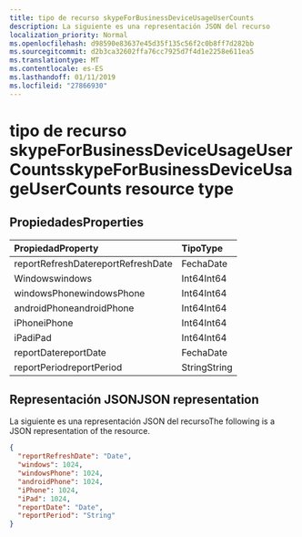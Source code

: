 ```yaml
---
title: tipo de recurso skypeForBusinessDeviceUsageUserCounts
description: La siguiente es una representación JSON del recurso
localization_priority: Normal
ms.openlocfilehash: d98590e83637e45d35f135c56f2c0b8ff7d282bb
ms.sourcegitcommit: d2b3ca32602ffa76cc7925d7f4d1e2258e611ea5
ms.translationtype: MT
ms.contentlocale: es-ES
ms.lasthandoff: 01/11/2019
ms.locfileid: "27866930"
---
```

# <a name="skypeforbusinessdeviceusageusercounts-resource-type"></a><span data-ttu-id="57b4c-103">tipo de recurso skypeForBusinessDeviceUsageUserCounts</span><span class="sxs-lookup"><span data-stu-id="57b4c-103">skypeForBusinessDeviceUsageUserCounts resource type</span></span>

## <a name="properties"></a><span data-ttu-id="57b4c-104">Propiedades</span><span class="sxs-lookup"><span data-stu-id="57b4c-104">Properties</span></span>

| <span data-ttu-id="57b4c-105">Propiedad</span><span class="sxs-lookup"><span data-stu-id="57b4c-105">Property</span></span>          | <span data-ttu-id="57b4c-106">Tipo</span><span class="sxs-lookup"><span data-stu-id="57b4c-106">Type</span></span>   |
| :---------------- | :----- |
| <span data-ttu-id="57b4c-107">reportRefreshDate</span><span class="sxs-lookup"><span data-stu-id="57b4c-107">reportRefreshDate</span></span> | <span data-ttu-id="57b4c-108">Fecha</span><span class="sxs-lookup"><span data-stu-id="57b4c-108">Date</span></span>   |
| <span data-ttu-id="57b4c-109">Windows</span><span class="sxs-lookup"><span data-stu-id="57b4c-109">windows</span></span>           | <span data-ttu-id="57b4c-110">Int64</span><span class="sxs-lookup"><span data-stu-id="57b4c-110">Int64</span></span>  |
| <span data-ttu-id="57b4c-111">windowsPhone</span><span class="sxs-lookup"><span data-stu-id="57b4c-111">windowsPhone</span></span>      | <span data-ttu-id="57b4c-112">Int64</span><span class="sxs-lookup"><span data-stu-id="57b4c-112">Int64</span></span>  |
| <span data-ttu-id="57b4c-113">androidPhone</span><span class="sxs-lookup"><span data-stu-id="57b4c-113">androidPhone</span></span>      | <span data-ttu-id="57b4c-114">Int64</span><span class="sxs-lookup"><span data-stu-id="57b4c-114">Int64</span></span>  |
| <span data-ttu-id="57b4c-115">iPhone</span><span class="sxs-lookup"><span data-stu-id="57b4c-115">iPhone</span></span>            | <span data-ttu-id="57b4c-116">Int64</span><span class="sxs-lookup"><span data-stu-id="57b4c-116">Int64</span></span>  |
| <span data-ttu-id="57b4c-117">iPad</span><span class="sxs-lookup"><span data-stu-id="57b4c-117">iPad</span></span>              | <span data-ttu-id="57b4c-118">Int64</span><span class="sxs-lookup"><span data-stu-id="57b4c-118">Int64</span></span>  |
| <span data-ttu-id="57b4c-119">reportDate</span><span class="sxs-lookup"><span data-stu-id="57b4c-119">reportDate</span></span>        | <span data-ttu-id="57b4c-120">Fecha</span><span class="sxs-lookup"><span data-stu-id="57b4c-120">Date</span></span>   |
| <span data-ttu-id="57b4c-121">reportPeriod</span><span class="sxs-lookup"><span data-stu-id="57b4c-121">reportPeriod</span></span>      | <span data-ttu-id="57b4c-122">String</span><span class="sxs-lookup"><span data-stu-id="57b4c-122">String</span></span> |

## <a name="json-representation"></a><span data-ttu-id="57b4c-123">Representación JSON</span><span class="sxs-lookup"><span data-stu-id="57b4c-123">JSON representation</span></span>

<span data-ttu-id="57b4c-124">La siguiente es una representación JSON del recurso</span><span class="sxs-lookup"><span data-stu-id="57b4c-124">The following is a JSON representation of the resource.</span></span>

<!-- {
  "blockType": "resource",
  "@odata.type": "microsoft.graph.skypeForBusinessDeviceUsageUserCounts"
} -->

```json
{
  "reportRefreshDate": "Date", 
  "windows": 1024, 
  "windowsPhone": 1024, 
  "androidPhone": 1024, 
  "iPhone": 1024, 
  "iPad": 1024, 
  "reportDate": "Date", 
  "reportPeriod": "String"
}
```
